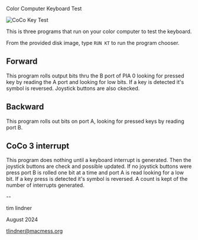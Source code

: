 Color Computer Keyboard Test

![CoCo Key Test](https://github.com/user-attachments/assets/7cf4db0f-436a-4ae5-9909-a96adf1bd098)

This is three programs that run on your color computer to test the keyboard.

From the provided disk image, type `RUN KT` to run the program chooser.

## Forward

This program rolls output bits thru the B port of PIA 0 looking for pressed key by reading the A port and looking for low bits. If a key is detected it's symbol is reversed. Joystick buttons are also ckecked.

## Backward

This program rolls out bits on port A, looking for pressed keys by reading port B.

## CoCo 3 interrupt

This program does nothing until a keyboard interrupt is generated. Then the joystick buttons are check and possible updated. If no joystick buttons were press port B is rolled one bit at a time and port A is read looking for a low bit. If a key press is detected it's symbol is reversed. A count is kept of the number of interrupts generated.

--

tim lindner

August 2024

tlindner@macmess.org
